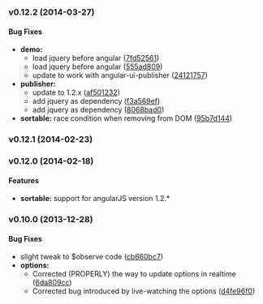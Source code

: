 <a name="v0.12.2"></a>
### v0.12.2 (2014-03-27)


#### Bug Fixes

* **demo:**
  * load jquery before angular ([7fd52561](http://github.com/angular-ui/ui-sortable/commit/7fd52561f9074c35bfc4d3da0738fd634ac66c97))
  * load jquery before angular ([555ad809](http://github.com/angular-ui/ui-sortable/commit/555ad809b60fa5cbf7cb9afabd5372e8a92ab7ba))
  * update to work with angular-ui-publisher ([24121757](http://github.com/angular-ui/ui-sortable/commit/241217577c361605d0e77f9b6979ba92a953a8c0))
* **publisher:**
  * update to 1.2.x ([af501232](http://github.com/angular-ui/ui-sortable/commit/af501232107662c52dfe223209b275901e691dc8))
  * add jquery as dependency ([f3a569ef](http://github.com/angular-ui/ui-sortable/commit/f3a569ef8876eeb9e0205f3003c55fb61c52d118))
  * add jquery as dependency ([8068bad0](http://github.com/angular-ui/ui-sortable/commit/8068bad06736465ab899bacd1b90a4b113667f82))
* **sortable:** race condition when removing from DOM ([95b7d144](http://github.com/angular-ui/ui-sortable/commit/95b7d144220ae411488d34f5ede0a71b2a66278c))

<a name="v0.12.1"></a>
### v0.12.1 (2014-02-23)

<a name="v0.12.0"></a>
### v0.12.0 (2014-02-18)


#### Features

* **sortable:** support for angularJS version 1.2.*

<a name="v0.10.0"></a>
### v0.10.0 (2013-12-28)

#### Bug Fixes

* slight tweak to $observe code ([cb660bc7](http://github.com/angular-ui/ui-sortable/commit/cb660bc790ecc4facb00220c618756d615121741))
* **options:**
  * Corrected (PROPERLY) the way to update options in realtime ([6da809cc](http://github.com/angular-ui/ui-sortable/commit/6da809ccca323d0f9bbd57eb4ee008f81be6624f))
  * Corrected bug introduced by live-watching the options ([d4fe96f0](http://github.com/angular-ui/ui-sortable/commit/d4fe96f014bbeb6933d81847952a969be53c8e6f))
